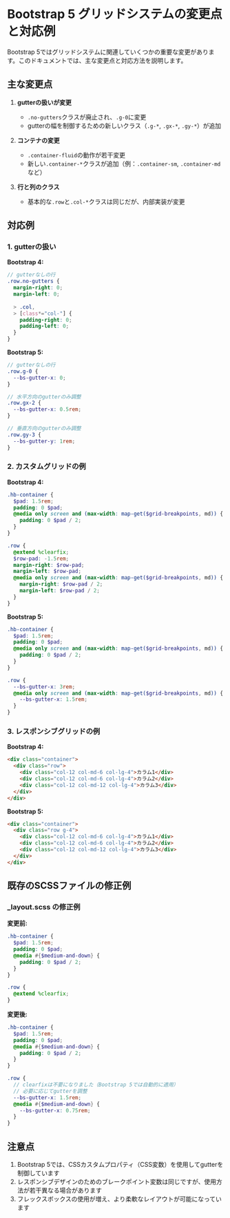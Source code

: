 # Bootstrap 5 グリッドシステムの変更点と対応例

Bootstrap 5ではグリッドシステムに関連していくつかの重要な変更があります。このドキュメントでは、主な変更点と対応方法を説明します。

## 主な変更点

1. **gutterの扱いが変更**
   - `.no-gutters`クラスが廃止され、`.g-0`に変更
   - gutterの幅を制御するための新しいクラス（`.g-*`, `.gx-*`, `.gy-*`）が追加

2. **コンテナの変更**
   - `.container-fluid`の動作が若干変更
   - 新しい`.container-*`クラスが追加（例：`.container-sm`, `.container-md`など）

3. **行と列のクラス**
   - 基本的な`.row`と`.col-*`クラスは同じだが、内部実装が変更

## 対応例

### 1. gutterの扱い

**Bootstrap 4:**
```scss
// gutterなしの行
.row.no-gutters {
  margin-right: 0;
  margin-left: 0;
  
  > .col,
  > [class*="col-"] {
    padding-right: 0;
    padding-left: 0;
  }
}
```

**Bootstrap 5:**
```scss
// gutterなしの行
.row.g-0 {
  --bs-gutter-x: 0;
}

// 水平方向のgutterのみ調整
.row.gx-2 {
  --bs-gutter-x: 0.5rem;
}

// 垂直方向のgutterのみ調整
.row.gy-3 {
  --bs-gutter-y: 1rem;
}
```

### 2. カスタムグリッドの例

**Bootstrap 4:**
```scss
.hb-container {
  $pad: 1.5rem;
  padding: 0 $pad;
  @media only screen and (max-width: map-get($grid-breakpoints, md)) {
    padding: 0 $pad / 2;
  }
}

.row {
  @extend %clearfix;
  $row-pad: -1.5rem;
  margin-right: $row-pad;
  margin-left: $row-pad;
  @media only screen and (max-width: map-get($grid-breakpoints, md)) {
    margin-right: $row-pad / 2;
    margin-left: $row-pad / 2;
  }
}
```

**Bootstrap 5:**
```scss
.hb-container {
  $pad: 1.5rem;
  padding: 0 $pad;
  @media only screen and (max-width: map-get($grid-breakpoints, md)) {
    padding: 0 $pad / 2;
  }
}

.row {
  --bs-gutter-x: 3rem;
  @media only screen and (max-width: map-get($grid-breakpoints, md)) {
    --bs-gutter-x: 1.5rem;
  }
}
```

### 3. レスポンシブグリッドの例

**Bootstrap 4:**
```html
<div class="container">
  <div class="row">
    <div class="col-12 col-md-6 col-lg-4">カラム1</div>
    <div class="col-12 col-md-6 col-lg-4">カラム2</div>
    <div class="col-12 col-md-12 col-lg-4">カラム3</div>
  </div>
</div>
```

**Bootstrap 5:**
```html
<div class="container">
  <div class="row g-4">
    <div class="col-12 col-md-6 col-lg-4">カラム1</div>
    <div class="col-12 col-md-6 col-lg-4">カラム2</div>
    <div class="col-12 col-md-12 col-lg-4">カラム3</div>
  </div>
</div>
```

## 既存のSCSSファイルの修正例

### _layout.scss の修正例

**変更前:**
```scss
.hb-container {
  $pad: 1.5rem;
  padding: 0 $pad;
  @media #{$medium-and-down} {
    padding: 0 $pad / 2;
  }
}

.row {
  @extend %clearfix;
}
```

**変更後:**
```scss
.hb-container {
  $pad: 1.5rem;
  padding: 0 $pad;
  @media #{$medium-and-down} {
    padding: 0 $pad / 2;
  }
}

.row {
  // clearfixは不要になりました（Bootstrap 5では自動的に適用）
  // 必要に応じてgutterを調整
  --bs-gutter-x: 1.5rem;
  @media #{$medium-and-down} {
    --bs-gutter-x: 0.75rem;
  }
}
```

## 注意点

1. Bootstrap 5では、CSSカスタムプロパティ（CSS変数）を使用してgutterを制御しています
2. レスポンシブデザインのためのブレークポイント変数は同じですが、使用方法が若干異なる場合があります
3. フレックスボックスの使用が増え、より柔軟なレイアウトが可能になっています
